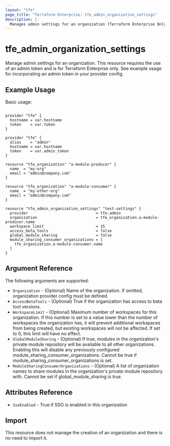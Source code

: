 ```yaml
---
layout: "tfe"
page_title: "Terraform Enterprise: tfe_admin_organization_settings"
description: |-
  Manages admin settings for an organization (Terraform Enterprise Only).
---
```


# tfe_admin_organization_settings

Manage admin settings for an organization. This resource requires the
use of an admin token and is for Terraform Enterprise only. See example usage for
incorporating an admin token in your provider config.

## Example Usage

Basic usage:

```hcl

provider "tfe" {
  hostname = var.hostname
  token    = var.token
}

provider "tfe" {
  alias    = "admin"
  hostname = var.hostname
  token    = var.admin_token
}

resource "tfe_organization" "a-module-producer" {
  name  = "my-org"
  email = "admin@company.com"
}

resource "tfe_organization" "a-module-consumer" {
  name  = "my-other-org"
  email = "admin@company.com"
}

resource "tfe_admin_organization_settings" "test-settings" {
  provider                              = tfe.admin
  organization                          = tfe_organization.a-module-producer.name
  workspace_limit                       = 15
  access_beta_tools                     = false
  global_module_sharing                 = false
  module_sharing_consumer_organizations = [
    tfe_organization.a-module-consumer.name
  ]
}
```

## Argument Reference

The following arguments are supported:

* `Organization` - (Optional) Name of the organization. If omitted, organization provider config must be defined.
* `AccessBetaTools` - (Optional) True if the organization has access to beta tool versions.
* `WorkspaceLimit` - (Optional) Maximum number of workspaces for this organization. If this number is set to a value lower than the number of workspaces the organization has, it will prevent additional workspaces from being created, but existing workspaces will not be affected. If set to 0, this limit will have no effect.
* `GlobalModuleSharing` - (Optional) If true, modules in the organization's private module repository will be available to all other organizations. Enabling this will disable any previously configured module_sharing_consumer_organizations. Cannot be true if module_sharing_consumer_organizations is set.
* `ModuleSharingConsumerOrganizations` - (Optional) A list of organization names to share modules in the organization's private module repository with. Cannot be set if global_module_sharing is true.

## Attributes Reference

* `SsoEnabled` - True if SSO is enabled in this organization

## Import

This resource does not manage the creation of an organization and there is no need to import it.

<!-- cache-key: cdktf-0.17.0-pre.15 input-513d248f99cf75a1469fc2846ea390faf571c1296655be1472abf867f8405ff8 -->